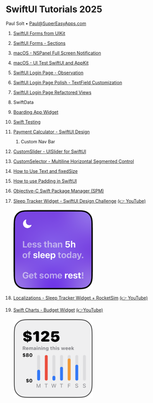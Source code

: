# SwiftUI Tutorials 2025
Paul Solt • Paul@SuperEasyApps.com

1. [SwiftUI Forms from UIKit](Tutorials/1_Form_UI/README.md)
2. [SwiftUI Forms - Sections](Tutorials/2_Form_UI_Sections/README.md)
3. [macOS - NSPanel Full Screen Notification](Tutorials/3_Mac_NSPanel_FullScreen_Notification/README.md)
4. [macOS - UI Test SwiftUI and AppKit](Tutorials/4_Mac_UI_Testing/README.md)
5. [SwiftUI Login Page - Observation](Tutorials/5_SwiftUI_Observation_LogInPage/README.md)
6. [SwiftUI Login Page Polish - TextField Customization](Tutorials/6_SwiftUI_LogInPage_Customized)
7. [SwiftUI Login Page Refactored Views](Tutorials/7_SwiftUI_LogInPage_Refactored/README.md)
8. SwiftData
9. [Boarding App Widget](Tutorials/9_BoardingAppWidget/README.md)
10. [Swift Testing](Tutorials/10_SwiftTesting/README.md)
11. [Payment Calculator - SwiftUI Design](Tutorials/11_PaymentCalculator/README.md)
	1. Custom Nav Bar
12. [CustomSlider - UISlider for SwiftUI](Tutorials/12_CustomSlider/README.md)
13. [CustomSelector - Multiline Horizontal Segmented Control](Tutorials/13_CustomSelector/README.md)
14. [How to Use Text and fixedSize](Tutorials/14_Text_fixedSize/README.md)
15. [How to use Padding in SwiftUI](Tutorials/15_Padding/README.md)
16. [Objective-C Swift Package Manager (SPM)](Tutorials/16_Swift_Package_Manager/README.md)
17. [Sleep Tracker Widget - SwiftUI Design Challenge](Tutorials/17_SleepWidget/README.md) [(👉 YouTube)](https://www.youtube.com/watch?v=B2Wswm8v6UQ)

	<img src="Tutorials/17_SleepWidget/SleepWidgetHero.png" alt="Swift Charts - Budget Widget" style="width: 250px;"/>

18. [Localizations - Sleep Tracker Widget + RocketSim](Tutorials/18_Widget_Localizations/README.md)  [(👉 YouTube)](https://youtu.be/1piGNwdx9mA?si=ULpW5g5GCg5F4Nar)
19. [Swift Charts - Budget Widget](Tutorials/19_ChartsWidget) [(👉YouTube)](https://youtu.be/xgVSmJH2l6o)

	<img src="Tutorials/19_ChartsWidget/SwiftCharts-Hero.png" alt="Swift Charts - Budget Widget" style="width: 250px;"/>

